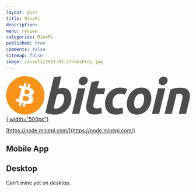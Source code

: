 ```yaml
---
layout: post
title: MinePi 
description: 
menu: review
categories: MinePi 
published: true 
comments: false     
sitemap: false
image: /assets/2021-01-27/desktop.jpg
---
```



[![Bitcoin logo](/assets/2021-02-19/bitcoin.svg "Bitcoin"){:width="500px"}](/assets/2021-02-19/bitcoin.svg)


[https://node.minepi.com/](https://node.minepi.com/)


## Mobile App

## Desktop

Can't mine yet on desktop.



